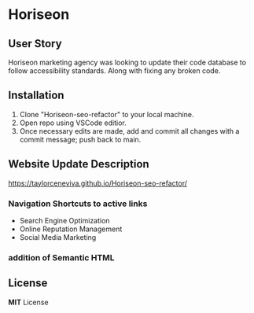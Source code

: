 # Horiseon

## User Story
Horiseon marketing agency was looking to update their code database to follow accessibility standards. Along with fixing any broken code. 

## Installation
1. Clone "Horiseon-seo-refactor" to your local machine. 
2. Open repo using VSCode editior.
3. Once necessary edits are made, add and commit all changes with a commit message; push back to main.

## Website Update Description

https://taylorceneviva.github.io/Horiseon-seo-refactor/

### Navigation Shortcuts to active links
* Search Engine Optimization
* Online Reputation Management
* Social Media Marketing

### addition of Semantic HTML 

## License
**MIT** License






